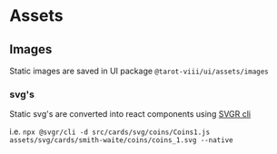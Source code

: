# Assets

## Images

Static images are saved in UI package `@tarot-viii/ui/assets/images`

### svg's

Static svg's are converted into react components using [SVGR cli](https://react-svgr.com/docs/cli/)

i.e. `npx @svgr/cli -d src/cards/svg/coins/Coins1.js assets/svg/cards/smith-waite/coins/coins_1.svg --native`
